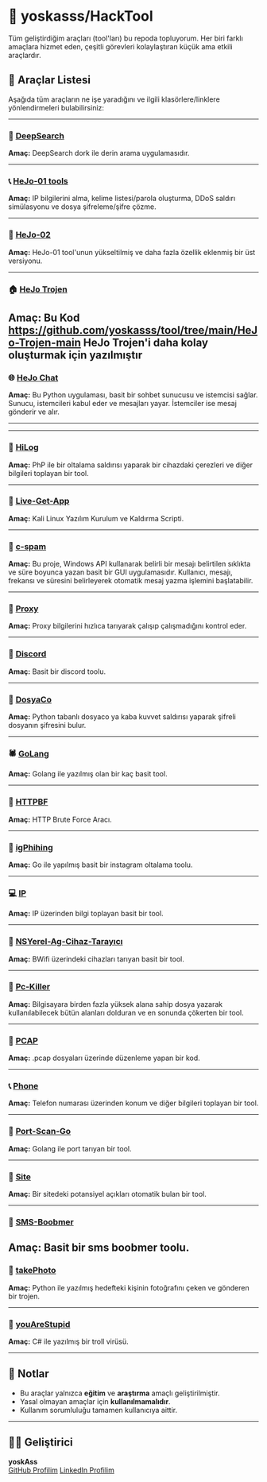 # 🔧 yoskasss/HackTool

Tüm geliştirdiğim araçları (tool'ları) bu repoda topluyorum. Her biri farklı amaçlara hizmet eden, çeşitli görevleri kolaylaştıran küçük ama etkili araçlardır.

## 🚀 Araçlar Listesi

Aşağıda tüm araçların ne işe yaradığını ve ilgili klasörlere/linklere yönlendirmeleri bulabilirsiniz:

---

### 🧭 [DeepSearch](./DeepSearch-main)

**Amaç:** DeepSearch dork ile derin arama uygulamasıdır.

---

### 📞 [HeJo-01 tools](./HeJo-01-main)

**Amaç:** IP bilgilerini alma, kelime listesi/parola oluşturma, DDoS saldırı simülasyonu ve 
dosya şifreleme/şifre çözme.

---

### 📱 [HeJo-02](./HeJo-02-V2-main)

**Amaç:** HeJo-01 tool'unun yükseltilmiş ve daha fazla özellik eklenmiş bir üst versiyonu.

---

### 🏠 [HeJo Trojen](./HeJo-Trojen-main)

**Amaç:**  Bu Kod https://github.com/yoskasss/tool/tree/main/HeJo-Trojen-main HeJo Trojen'i daha kolay oluşturmak için yazılmıştır
---

### 🌐 [HeJo Chat](./HeJoChat-main)

**Amaç:** Bu Python uygulaması, basit bir sohbet sunucusu ve istemcisi sağlar. Sunucu, istemcileri kabul eder ve mesajları yayar. İstemciler ise mesaj gönderir ve alır.

---


---

### 🔮 [HiLog](./HiLog-main)

**Amaç:** PhP ile bir oltalama saldırısı yaparak bir cihazdaki çerezleri ve diğer bilgileri toplayan bir tool.

---

### 🧾 [Live-Get-App](./Live-Get-App-main)

**Amaç:** Kali Linux Yazılım Kurulum ve Kaldırma Scripti.

---

### 🔢 [c-spam](./c-spam-main)

**Amaç:** Bu proje, Windows API kullanarak belirli bir mesajı belirtilen sıklıkta ve süre boyunca yazan basit bir GUI uygulamasıdır. Kullanıcı, mesajı, frekansı ve süresini belirleyerek otomatik mesaj yazma işlemini başlatabilir.

---

### 🎰 [Proxy](./controller-main)

**Amaç:** Proxy bilgilerini hızlıca tarıyarak çalışıp çalışmadığını kontrol eder.

---

### 📄 [Discord](./discord-main)

**Amaç:** Basit bir discord toolu.

---
### 🛜 [DosyaCo](./dosyaco-main)

**Amaç:** Python tabanlı dosyaco ya kaba kuvvet saldırısı yaparak şifreli dosyanın şifresini bulur.

---
### 🕷️ [GoLang](./golang-main)

**Amaç:** Golang ile yazılmış olan bir kaç basit tool.

---
### 🏁 [HTTPBF](./httpbf-main)

**Amaç:** HTTP Brute Force Aracı.

---
### 📎 [igPhihing](./igPhishing-main)

**Amaç:** Go ile yapılmış basit bir instagram oltalama toolu.

---
### 💻 [IP](./ip-main)

**Amaç:** IP üzerinden bilgi toplayan basit bir tool.

---
### 🛜 [NSYerel-Ag-Cihaz-Tarayıcı](./network-scanner-main)

**Amaç:** BWifi üzerindeki cihazları tarıyan basit bir tool.

---
### 🦠 [Pc-Killer](./pc-killer-main)

**Amaç:** Bilgisayara birden fazla yüksek alana sahip dosya yazarak kullanılabilecek bütün alanları dolduran ve en sonunda çökerten bir tool.

---

### 📄 [PCAP](./pcap-main)

**Amaç:** .pcap dosyaları üzerinde düzenleme yapan bir kod.

---
### 📞 [Phone](./phone2location)

**Amaç:** Telefon numarası üzerinden konum ve diğer bilgileri toplayan bir tool.

---
### 💽 [Port-Scan-Go](./port-scan-go-main)

**Amaç:** Golang ile port tarıyan bir tool.

---
### 🤖 [Site](./site-main)

**Amaç:** Bir sitedeki potansiyel açıkları otomatik bulan bir tool.

---
### 📲 [SMS-Boobmer](./sms-main)

**Amaç:** Basit bir sms boobmer toolu.
---
### 📄 [takePhoto](./takePhoto-main)

**Amaç:** Python ile yazılmış hedefteki kişinin fotoğrafını çeken ve gönderen bir trojen.

---
### 📄 [youAreStupid](./youAreStupid-main)

**Amaç:** C# ile yazılmış bir troll virüsü.

---

## 📌 Notlar

- Bu araçlar yalnızca **eğitim** ve **araştırma** amaçlı geliştirilmiştir.
- Yasal olmayan amaçlar için **kullanılmamalıdır**.
- Kullanım sorumluluğu tamamen kullanıcıya aittir.

---

## 👨‍💻 Geliştirici

**yoskAss**  
[GitHub Profilim](https://github.com/yoskasss)
[LinkedIn Profilim](https://www.linkedin.com/in/enes-aksoy54/)

